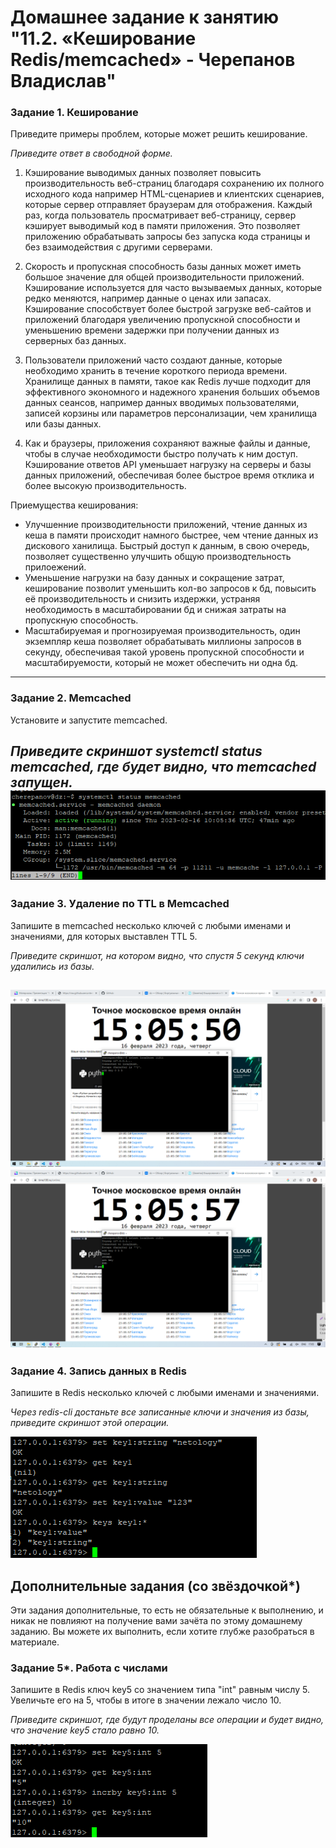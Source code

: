  # Домашнее задание к занятию "11.2. «Кеширование Redis/memcached» - Черепанов Владислав"





### Задание 1. Кеширование 

Приведите примеры проблем, которые может решить кеширование. 

*Приведите ответ в свободной форме.*  

1. Кэширование выводимых данных позволяет повысить производительность веб-страниц благодаря сохранению их полного исходного кода например HTML-сценариев и клиентских сценариев, которые сервер отправляет браузерам для отображения. Каждый раз, когда пользователь просматривает веб-страницу, сервер кэширует выводимый код в памяти приложения. Это позволяет приложению обрабатывать запросы без запуска кода страницы и без взаимодействия с другими серверами.  

2. Скорость и пропускная способность базы данных может иметь большое значение для общей производительности приложений. Кэширование используется для часто вызываемых данных, которые редко меняются, например данные о ценах или запасах. Кэширование способствует более быстрой загрузке веб-сайтов и приложений благодаря увеличению пропускной способности и уменьшению времени задержки при получении данных из серверных баз данных.  

3. Пользователи приложений часто создают данные, которые необходимо хранить в течение короткого периода времени. Хранилище данных в памяти, такое как Redis лучше подходит для эффективного экономного и надежного хранения больших объемов данных сеансов, например данных вводимых пользователями, записей корзины или параметров персонализации, чем хранилища или базы данных.  

4. Как и браузеры, приложения сохраняют важные файлы и данные, чтобы в случае необходимости быстро получать к ним доступ. Кэширование ответов API уменьшает нагрузку на серверы и базы данных приложений, обеспечивая более быстрое время отклика и более высокую производительность.  

Приемущества кеширования:  
- Улучшенние производительности приложений, чтение данных из кеша в памяти происходит намного быстрее, чем чтение данных из дискового ханилища. Быстрый доступ к данным, в свою очередь, позволяет существенно улучшить общую производтельность прилоежений.  
- Уменьшение нагрузки на базу данных и сокращение затрат, кеширование позволит уменьшить кол-во запросов к бд, повысить её производительность и снизить издержки, устраняя необходимость в масштабировании бд и снижая затраты на пропускную способность.  
- Масштабируемая и прогнозируемая производительность, один экземпляр кеша позволяет обрабатывать миллионы запросов в секунду, обеспечивая такой уровень пропускной способности и масштабируемости, который не может обеспечить ни одна бд.

---

### Задание 2. Memcached

Установите и запустите memcached.

*Приведите скриншот systemctl status memcached, где будет видно, что memcached запущен.*  
![Скриншот-1](https://github.com/plusvaldis/sdb-hw/blob/main/11.02-hw/img/Screenshot_1.png)
---

### Задание 3. Удаление по TTL в Memcached

Запишите в memcached несколько ключей с любыми именами и значениями, для которых выставлен TTL 5. 

*Приведите скриншот, на котором видно, что спустя 5 секунд ключи удалились из базы.*

![Скриншот-2](https://github.com/plusvaldis/sdb-hw/blob/main/11.02-hw/img/Screenshot_3.png)  
![Скриншот-3](https://github.com/plusvaldis/sdb-hw/blob/main/11.02-hw/img/Screenshot_4.png)
---

### Задание 4. Запись данных в Redis

Запишите в Redis несколько ключей с любыми именами и значениями. 

*Через redis-cli достаньте все записанные ключи и значения из базы, приведите скриншот этой операции.*

![Скриншот-4](https://github.com/plusvaldis/sdb-hw/blob/main/11.02-hw/img/Screenshot_2.png)

## Дополнительные задания (со звёздочкой*)
Эти задания дополнительные, то есть не обязательные к выполнению, и никак не повлияют на получение вами зачёта по этому домашнему заданию. Вы можете их выполнить, если хотите глубже разобраться в материале.

### Задание 5*. Работа с числами 

Запишите в Redis ключ key5 со значением типа "int" равным числу 5. Увеличьте его на 5, чтобы в итоге в значении лежало число 10.  

*Приведите скриншот, где будут проделаны все операции и будет видно, что значение key5 стало равно 10.*

![Скриншот-5](https://github.com/plusvaldis/sdb-hw/blob/main/11.02-hw/img/Screenshot_5.png)